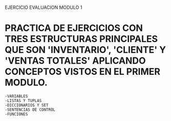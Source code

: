 EJERCICIO EVALUACION MODULO 1
  # PRACTICA DE EJERCICIOS CON TRES ESTRUCTURAS PRINCIPALES QUE SON 'INVENTARIO', 'CLIENTE' Y 'VENTAS TOTALES' APLICANDO CONCEPTOS VISTOS EN EL PRIMER MODULO.
    -VARIABLES
    -LISTAS Y TUPLAS
    -DICCIONARIOS Y SET
    -SENTENCIAS DE CONTROL
    -FUNCIONES
